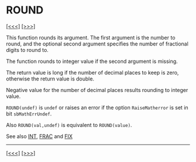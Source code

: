 # ROUND

[\[\<\<\<\]](ug_25.172.md) [\[\>\>\>\]](ug_25.174.md)

This function rounds its argument. The first argument is the number to
round, and the optional second argument specifies the number of
fractional digits to round to.

The function rounds to integer value if the second argument is missing.

The return value is long if the number of decimal places to keep is
zero, otherwise the return value is double.

Negative value for the number of decimal places results rounding to
integer value.

`ROUND(undef)` is `undef` or raises an error if the option
`RaiseMatherror` is set in bit `sbMathErrUndef`.

Also `ROUND(val,undef)` is equivalent to `ROUND(value)`.

See also [INT](ug_25.97.md), [FRAC](ug_25.73.md) and
[FIX](ug_25.66.md)

-----

[\[\<\<\<\]](ug_25.172.md) [\[\>\>\>\]](ug_25.174.md)
